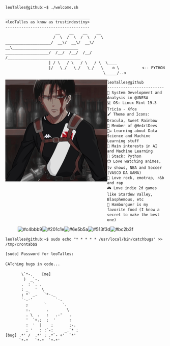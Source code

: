 ```console
leoTalles@github:~$ ./welcome.sh
```

```
_____________________________________
<leoTalles as know as trustindestiny>
------------------------------------- 
                      __    __    __    __
                     /  \  /  \  /  \  /  \
____________________/  __\/  __\/  __\/  __\_____________________________
___________________/  /__/  /__/  /__/  /________________________________
                   | / \   / \   / \   / \  \____
                   |/   \_/   \_/   \_/   \    o \          <-- PYTHON
                                           \_____/--<      
```

<img align="left" src="/img/levivasco.png" alt="@VascoAnime" width="320" /> 

```
leoTalles@github
-------------------------
🏫 System Development and Analysis in @UNESA
💻 OS: Linux Mint 19.3 Tricia - Xfce 
🖌️ Theme and Icons: Dracula, Sweet Rainbow
💖 Member of @He4rtDevs
🏴‍☠️ Learning about Data Science and Machine Learning stuff
🔎 Main interests in AI and Machine Learning
🐍 Stack: Python
📺 Love watching animes, tv shows, NBA and Soccer (VASCO DA GAMA)
🎵 Love rock, emotrap, r&b and rap
🎮 Love indie 2d games like Stardew Valley, Blasphemous, etc
🍔 Hamburguer is my favorite food (I know a secret to make the best one)
```

<p align="left">
  &nbsp; &nbsp; &nbsp; &nbsp; &nbsp;
  <img alt="#c4bbb9" src="https://via.placeholder.com/15/c4bbb9/000000?text=+" width="25" height="20" /><img alt="#201c1e" src="https://via.placeholder.com/15/201c1e/000000?text=+" width="25" height="20" /><img alt="#6e5b5a" src="https://via.placeholder.com/15/6e5b5a/000000?text=+" width="25" height="20" /><img alt="#513f3d" src="https://via.placeholder.com/15/513f3d/000000?text=+" width="25" height="20" /><img alt="#bc2b3f" src="https://via.placeholder.com/15/bc2b3f/000000?text=+" width="25" height="20" />
</p>

```console
leoTalles@github:~$ sudo echo "* * * * * /usr/local/bin/catchbugs" >> /tmp/crontab$$
```

```
[sudo] Password for leoTalles:

CATching bugs in code...
                              
       \`*-.    [me]              
        )  _`-.                 
       .  : `. .                
       : _   '  \               
       ; *` _.   `*-._          
       `-.-'          `-.       
         ;       `       `.     
         :.       .        \    
         . \  .   :   .-'   .   
         '  `+.;  ;  '      :   
         :  '  |    ;       ;-. 
         ; '   : :`-:     _.`* ;
[bug] .*' /  .*' ; .*`- +'  `*' 
      `*-*   `*-*  `*-*'
```
